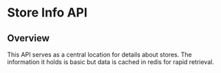 # Store Info API

## Overview

This API serves as a central location for details about stores. The information it holds is basic but data is cached in redis for rapid retrieval.

